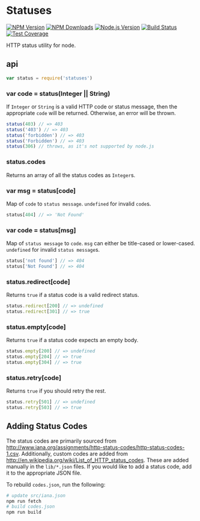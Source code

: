# Statuses

[![NPM Version][npm-image]][npm-url]
[![NPM Downloads][downloads-image]][downloads-url]
[![Node.js Version][node-version-image]][node-version-url]
[![Build Status][travis-image]][travis-url]
[![Test Coverage][coveralls-image]][coveralls-url]

HTTP status utility for node.

## api

```js
var status = require('statuses')
```

### var code = status(Integer || String)

If `Integer` or `String` is a valid HTTP code or status message, then the appropriate `code` will be returned. Otherwise, an error will be thrown.

```js
status(403) // => 403
status('403') // => 403
status('forbidden') // => 403
status('Forbidden') // => 403
status(306) // throws, as it's not supported by node.js
```

### status.codes

Returns an array of all the status codes as `Integer`s.

### var msg = status[code]

Map of `code` to `status message`. `undefined` for invalid `code`s.

```js
status[404] // => 'Not Found'
```

### var code = status[msg]

Map of `status message` to `code`. `msg` can either be title-cased or lower-cased. `undefined` for invalid `status message`s.

```js
status['not found'] // => 404
status['Not Found'] // => 404
```

### status.redirect[code]

Returns `true` if a status code is a valid redirect status.

```js
status.redirect[200] // => undefined
status.redirect[301] // => true
```

### status.empty[code]

Returns `true` if a status code expects an empty body.

```js
status.empty[200] // => undefined
status.empty[204] // => true
status.empty[304] // => true
```

### status.retry[code]

Returns `true` if you should retry the rest.

```js
status.retry[501] // => undefined
status.retry[503] // => true
```

## Adding Status Codes

The status codes are primarily sourced from http://www.iana.org/assignments/http-status-codes/http-status-codes-1.csv.
Additionally, custom codes are added from http://en.wikipedia.org/wiki/List_of_HTTP_status_codes.
These are added manually in the `lib/*.json` files.
If you would like to add a status code, add it to the appropriate JSON file.

To rebuild `codes.json`, run the following:

```bash
# update src/iana.json
npm run fetch
# build codes.json
npm run build
```

[npm-image]: https://img.shields.io/npm/v/statuses.svg
[npm-url]: https://npmjs.org/package/statuses
[node-version-image]: https://img.shields.io/badge/node.js-%3E%3D_0.6-brightgreen.svg
[node-version-url]: https://nodejs.org/en/download
[travis-image]: https://img.shields.io/travis/jshttp/statuses.svg
[travis-url]: https://travis-ci.org/jshttp/statuses
[coveralls-image]: https://img.shields.io/coveralls/jshttp/statuses.svg
[coveralls-url]: https://coveralls.io/r/jshttp/statuses?branch=master
[downloads-image]: https://img.shields.io/npm/dm/statuses.svg
[downloads-url]: https://npmjs.org/package/statuses
